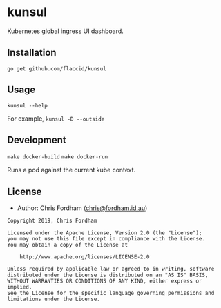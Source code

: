# kunsul

Kubernetes global ingress UI dashboard.

## Installation

`go get github.com/flaccid/kunsul`

## Usage

`kunsul --help`

For example, `kunsul -D --outside`

## Development

`make docker-build`
`make docker-run`

Runs a pod against the current kube context.


## License

- Author: Chris Fordham (<chris@fordham.id.au>)

```text
Copyright 2019, Chris Fordham

Licensed under the Apache License, Version 2.0 (the "License");
you may not use this file except in compliance with the License.
You may obtain a copy of the License at

    http://www.apache.org/licenses/LICENSE-2.0

Unless required by applicable law or agreed to in writing, software
distributed under the License is distributed on an "AS IS" BASIS,
WITHOUT WARRANTIES OR CONDITIONS OF ANY KIND, either express or implied.
See the License for the specific language governing permissions and
limitations under the License.
```
